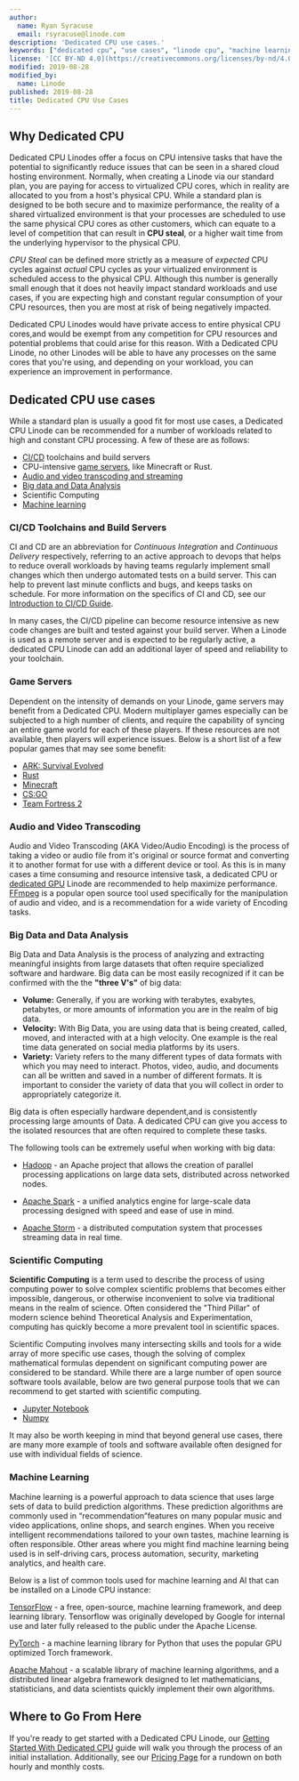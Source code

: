 ```yaml
---
author:
  name: Ryan Syracuse
  email: rsyracuse@linode.com
description: 'Dedicated CPU use cases.'
keywords: ["dedicated cpu", "use cases", "linode cpu", "machine learning", "big data"]
license: '[CC BY-ND 4.0](https://creativecommons.org/licenses/by-nd/4.0)'
modified: 2019-08-28
modified_by:
  name: Linode
published: 2019-08-28
title: Dedicated CPU Use Cases
---
```


## Why Dedicated CPU

Dedicated CPU Linodes offer a focus on CPU intensive tasks that have the potential to significantly reduce issues that can be seen in a shared cloud hosting environment. Normally, when creating a Linode via our standard plan, you are paying for access to virtualized CPU cores, which in reality are allocated to you from a host's physical CPU. While a standard plan is designed to be both secure and to maximize performance, the reality of a shared virtualized environment is that your processes are scheduled to use the same physical CPU cores as other customers, which can equate to a level of competition that can result in **CPU steal**, or a higher wait time from the underlying hypervisor to the physical CPU.

*CPU Steal* can be defined more strictly as a measure of *expected* CPU cycles against *actual* CPU cycles as your virtualized environment is scheduled access to the physical CPU. Although this number is generally small enough that it does not heavily impact standard workloads and use cases, if you are expecting high and constant regular consumption of your CPU resources, then you are most at risk of being negatively impacted.

Dedicated CPU Linodes would have private access to entire physical CPU cores,and would be exempt from any competition for CPU resources and potential problems that could arise for this reason. With a Dedicated CPU Linode, no other Linodes will be able to have any processes on the same cores that you're using, and depending on your workload, you can experience an improvement in performance.

## Dedicated CPU use cases

While a standard plan is usually a good fit for most use cases, a Dedicated CPU Linode can be recommended for a number of workloads related to high and constant CPU processing. A few of these are as follows:

- [CI/CD](https://www.linode.com/docs/development/ci/introduction-ci-cd/) toolchains and build servers
- CPU-intensive [game servers](https://www.linode.com/docs/game-servers/), like Minecraft or Rust.
- [Audio and video transcoding and streaming](https://www.linode.com/docs/applications/media-servers/)
- [Big data and Data Analysis](https://www.linode.com/docs/applications/big-data/)
- Scientific Computing
- [Machine learning](https://www.linode.com/docs/applications/big-data/how-to-move-machine-learning-model-to-production/)

### CI/CD Toolchains and Build Servers

CI and CD are an abbreviation for *Continuous Integration* and *Continuous Delivery* respectively, referring to an active approach to devops that helps to reduce overall workloads by having teams regularly implement small changes which then undergo automated tests on a build server. This can help to prevent last minute conflicts and bugs, and keeps tasks on schedule. For more information on the specifics of CI and CD, see our [Introduction to CI/CD Guide](/docs/development/ci/introduction-ci-cd/).

In many cases, the CI/CD pipeline can become resource intensive as new code changes are built and tested against your build server. When a Linode is used as a remote server and is expected to be regularly active, a dedicated CPU Linode can add an additional layer of speed and reliability to your toolchain.

### Game Servers

Dependent on the intensity of demands on your Linode, game servers may benefit from a Dedicated CPU. Modern multiplayer games especially can be subjected to a high number of clients, and require the capability of syncing an entire game world for each of these players. If these resources are not available, then players will experience issues. Below is a short list of a few popular games that may see some benefit:

- [ARK: Survival Evolved](/docs/platform/one-click/deploying-ark-survival-evolved-with-one-click-apps/)
- [Rust](/docs/platform/one-click/deploying-rust-with-one-click-apps/)
- [Minecraft](/docs/platform/one-click/deploying-minecraft-with-one-click-apps/)
- [CS:GO](/docs/platform/one-click/deploying-cs-go-with-one-click-apps/)
- [Team Fortress 2](/docs/platform/one-click/deploying-team-fortress-2-with-one-click-apps/)

### Audio and Video Transcoding

Audio and Video Transcoding (AKA Video/Audio Encoding) is the process of taking a video or audio file from it's original or source format and converting it to another format for use with a different device or tool. As this is in many cases a time consuming and resource intensive task, a dedicated CPU or [dedicated GPU](https://www.linode.com/docs/platform/linode-gpu/getting-started-with-gpu/) Linode are recommended to help maximize performance. [FFmpeg](https://ffmpeg.org/) is a popular open source tool used specifically for the manipulation of audio and video, and is a recommendation for a wide variety of Encoding tasks.

### Big Data and Data Analysis

Big Data and Data Analysis is the process of analyzing and extracting meaningful insights from large datasets that often require specialized software and hardware. Big data can be most easily recognized if it can be confirmed with the the **"three V's"** of big data:

- **Volume:** Generally, if you are working with terabytes, exabytes, petabytes, or more amounts of information you are in the realm of big data.
- **Velocity:** With Big Data, you are using data that is being created, called, moved, and interacted with at a high velocity. One example is the real time data generated on social media platforms by its users.
- **Variety:** Variety refers to the many different types of data formats with which you may need to interact. Photos, video, audio, and documents can all be written and saved in a number of different formats. It is important to consider the variety of data that you will collect in order to appropriately categorize it.

Big data is often especially hardware dependent,and is consistently processing large amounts of Data. A dedicated CPU can give you access to the isolated resources that are often required to complete these tasks.

The following tools can be extremely useful when working with big data:

- [Hadoop](/docs/databases/hadoop/how-to-install-and-set-up-hadoop-cluster/) - an Apache project that allows the creation of parallel processing applications on large data sets, distributed across networked nodes.

- [Apache Spark](https://spark.apache.org/) - a unified analytics engine for large-scale data processing designed with speed and ease of use in mind.

- [Apache Storm](https://storm.apache.org/) - a distributed computation system that processes streaming data in real time.

### Scientific Computing

**Scientific Computing** is a term used to describe the process of using computing power to solve complex scientific problems that becomes either impossible, dangerous, or otherwise inconvenient to solve via traditional means in the realm of science. Often considered the "Third Pillar" of modern science behind Theoretical Analysis and Experimentation, computing has quickly become a more prevalent tool in scientific spaces.

Scientific Computing involves many intersecting skills and tools for a wide array of more specific use cases, though the solving of complex mathematical formulas dependent on significant computing power are considered to be standard. While there are a large number of open source software tools available, below are two general purpose tools that we can recommend to get started with scientific computing.

- [Jupyter Notebook](https://jupyter.org/)
- [Numpy](https://numpy.org/)

It may also be worth keeping in mind that beyond general use cases, there are many more example of tools and software available often designed for use with individual fields of science.

### Machine Learning

Machine learning is a powerful approach to data science that uses large sets of data to build prediction algorithms. These prediction algorithms are commonly used in “recommendation”features on many popular music and video applications, online shops, and search engines. When you receive intelligent recommendations tailored to your own tastes, machine learning is often responsible. Other areas where you might find machine learning being used is in self-driving cars, process automation, security, marketing analytics, and health care.

Below is a list of common tools used for machine learning and AI that can be installed on a Linode CPU instance:

[TensorFlow](https://www.tensorflow.org/) - a free, open-source, machine learning framework, and deep learning library. Tensorflow was originally developed by Google for internal use and later fully released to the public under the Apache License.

[PyTorch](https://pytorch.org/) - a machine learning library for Python that uses the popular GPU optimized Torch framework.

[Apache Mahout](https://mahout.apache.org/) - a scalable library of machine learning algorithms, and a distributed linear algebra framework designed to let mathematicians, statisticians, and data scientists quickly implement their own algorithms.

## Where to Go From Here

If you're ready to get started with a Dedicated CPU Linode, our [Getting Started With Dedicated CPU](/docs/platform/dedicated-cpu/getting-started-with-dedicated-cpu/index.md) guide will walk you through the process of an initial installation. Additionally, see our [Pricing Page](https://www.linode.com/pricing) for a rundown on both hourly and monthly costs.
